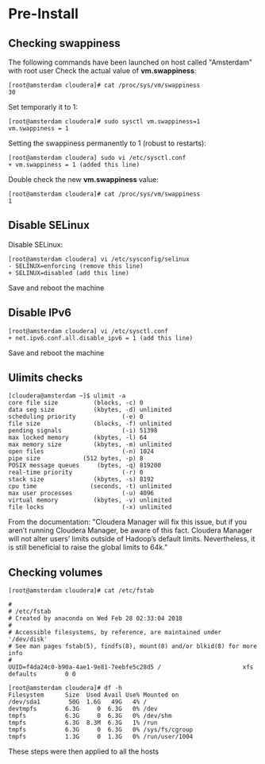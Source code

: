 # Pre-Install

## Checking swappiness
The following commands have been launched on host called "Amsterdam" with root user
Check the actual value of __vm.swappiness__:
```
[root@amsterdam cloudera]# cat /proc/sys/vm/swappiness
30
```
Set temporarly it to 1:
```
[root@amsterdam cloudera]# sudo sysctl vm.swappiness=1
vm.swappiness = 1
```
Setting the swappiness permanently to 1 (robust to restarts):
```
[root@amsterdam cloudera] sudo vi /etc/sysctl.conf
+ vm.swappiness = 1 (added this line)
```
Double check the new __vm.swappiness__ value:
```
[root@amsterdam cloudera]# cat /proc/sys/vm/swappiness
1
```

## Disable SELinux
Disable SELinux:
```
[root@amsterdam cloudera] vi /etc/sysconfig/selinux
- SELINUX=enforcing (remove this line)
+ SELINUX=disabled (add this line)
```
Save and reboot the machine

## Disable IPv6
```
[root@amsterdam cloudera] vi /etc/sysctl.conf
+ net.ipv6.conf.all.disable_ipv6 = 1 (add this line)
```
Save and reboot the machine

## Ulimits checks
```
[cloudera@amsterdam ~]$ ulimit -a
core file size          (blocks, -c) 0
data seg size           (kbytes, -d) unlimited
scheduling priority             (-e) 0
file size               (blocks, -f) unlimited
pending signals                 (-i) 51398
max locked memory       (kbytes, -l) 64
max memory size         (kbytes, -m) unlimited
open files                      (-n) 1024
pipe size            (512 bytes, -p) 8
POSIX message queues     (bytes, -q) 819200
real-time priority              (-r) 0
stack size              (kbytes, -s) 8192
cpu time               (seconds, -t) unlimited
max user processes              (-u) 4096
virtual memory          (kbytes, -v) unlimited
file locks                      (-x) unlimited
```
From the documentation: "Cloudera Manager will fix this issue, but if you aren’t running Cloudera Manager, be aware of this fact. Cloudera Manager will not alter users’ limits outside of Hadoop’s default limits. Nevertheless, it is still beneficial to raise the global limits to 64k."

## Checking volumes
```
[root@amsterdam cloudera]# cat /etc/fstab

#
# /etc/fstab
# Created by anaconda on Wed Feb 28 02:33:04 2018
#
# Accessible filesystems, by reference, are maintained under '/dev/disk'
# See man pages fstab(5), findfs(8), mount(8) and/or blkid(8) for more info
#
UUID=f4da24c0-b90a-4ae1-9e81-7eebfe5c28d5 /                       xfs     defaults        0 0

[root@amsterdam cloudera]# df -h
Filesystem      Size  Used Avail Use% Mounted on
/dev/sda1        50G  1.6G   49G   4% /
devtmpfs        6.3G     0  6.3G   0% /dev
tmpfs           6.3G     0  6.3G   0% /dev/shm
tmpfs           6.3G  8.3M  6.3G   1% /run
tmpfs           6.3G     0  6.3G   0% /sys/fs/cgroup
tmpfs           1.3G     0  1.3G   0% /run/user/1004
```


These steps were then applied to all the hosts

